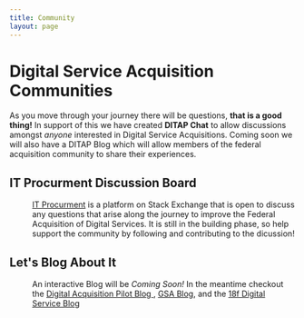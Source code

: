 ```yaml
---
title: Community
layout: page
---
```


<h1>Digital Service Acquisition Communities</h1>
As you move through your journey there will be questions, <strong>that is a good thing!</strong> In support of this we have created  <strong>DITAP Chat</strong> to allow discussions amongst <em>anyone</em> interested in Digital Service Acquisitions. Coming soon we will also have a DITAP Blog which will allow members of the federal acquisition community to share their experiences. 

<p>
<dl>
  <h2>IT Procurment Discussion Board</h2>
  <dd><a href="http://area51.stackexchange.com/proposals/95077/digital-service-acquisitions?referrer=iNHbk2AgvcNzGkfgmq2BHw2" target="_blank">IT Procurment</a> is a platform on Stack Exchange that is open to discuss any questions that arise along the journey to improve the Federal Acquisition of Digital Services. It is still in the building phase, so help support the community by following and contributing to the dicussion!
    <dl>
      <dt></dt>
    </dl>
  </dd>
  <h2>Let's Blog About It</h2>
  <dd>An interactive Blog will be <em>Coming Soon!</em> In the meantime checkout the <a href="https://digitalacquisitionpilot.wordpress.com/">Digital Acquisition Pilot Blog </a>, <a href="http://gsablogs.gsa.gov/gsablog/">GSA Blog</a>, and the <a href=" https://18f.gsa.gov/blog/">18f Digital Service Blog</a> 
  <dl>
    </dl>
    </dd>
   </dl>
</p>   
    
